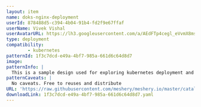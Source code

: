 ```yaml
---
layout: item
name: doks-nginx-deployment
userId: 878488d5-c394-4b04-91b4-fd2f9e67ffaf
userName: Vivek Vishal
userAvatarURL: https://lh3.googleusercontent.com/a/AEdFTp4cegl_eVvmX8msycqpmZqZjkpHkrR5ZAZLOANmjg=s96-c
type: deployment
compatibility: 
        - kubernetes
patternId: 1f3c7dcd-e49a-4bf7-985a-661d6c64d8d7
image: 
patternInfo: |
  This is a sample design used for exploring kubernetes deployment and service
patternCaveats: |
  No caveats. Free to reuses and distribute
URL: 'https://raw.githubusercontent.com/meshery/meshery.io/master/catalog/1f3c7dcd-e49a-4bf7-985a-661d6c64d8d7.yaml'
downloadLink: 1f3c7dcd-e49a-4bf7-985a-661d6c64d8d7.yaml
---
```

